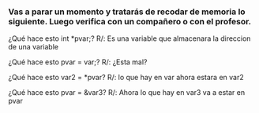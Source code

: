 ### Vas a parar un momento y tratarás de recodar de memoria lo siguiente. Luego verifica con un compañero o con el profesor.

¿Qué hace esto int *pvar;?
R/: Es una variable que almacenara la direccion de una variable 

¿Qué hace esto pvar = var;?
R/: ¿Esta mal?

¿Qué hace esto var2 = *pvar?
R/: lo que hay en var ahora estara en var2

¿Qué hace esto pvar = &var3?
R/: Ahora lo que hay en var3 va a estar en pvar